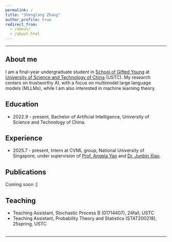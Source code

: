 ```yaml
---
permalink: /
title: "Shenglang Zhang"
author_profile: true
redirect_from: 
  - /about/
  - /about.html
---
```


---
## About me

I am a final-year undergraduate student in [School of Gifted Young](https://en.scgy.ustc.edu.cn/main.htm) at [University of Science and Technology of China](https://en.ustc.edu.cn/) (USTC). My research centers on trustworthy AI, with a focus on multimodel large language models (MLLMs), while I am also interested in machine learning theory.

## Education

- 2022.9 - present, Bachelor of Artificial Intelligence, University of Science and Technology of China.

## Experience

- 2025.7 - present, Intern at CVML group, National University of Singapore, under supervision of [Prof. Angela Yao](https://www.comp.nus.edu.sg/~ayao/) and [Dr. Junbin Xiao](https://doc-doc.github.io/cv/).

## Publications

Coming soon :]

## Teaching

- Teaching Assistant, Stochastic Process B (01714407), 24fall, USTC
- Teaching Assistant, Probability Theory and Statistics (STAT200218), 25spring, USTC
<br /><br />

---

<script type="text/javascript" id="clustrmaps" src="//clustrmaps.com/map_v2.js?d=CfPQgMe0ebxur6jteobWelnEl1pd2WrFvkysqAvQUu0&cl=ffffff&w=400"></script>
